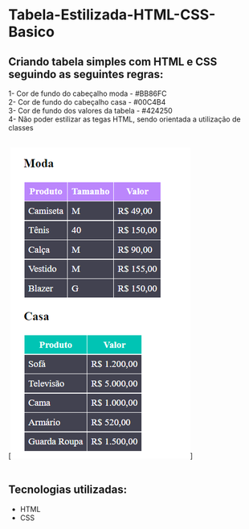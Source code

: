 # Tabela-Estilizada-HTML-CSS-Basico

## Criando tabela simples com HTML e CSS seguindo as seguintes regras:

1-  Cor de fundo do cabeçalho moda - #BB86FC<br>
2- Cor de fundo do cabeçalho casa - #00C4B4<br>
3- Cor de fundo dos valores da tabela - #424250<br>
4- Não poder estilizar as tegas HTML, sendo orientada a utilização de classes<br>

<br>
[<img src="./tabela.png">]
<br>
<br>

## Tecnologias utilizadas:
- HTML
- CSS
